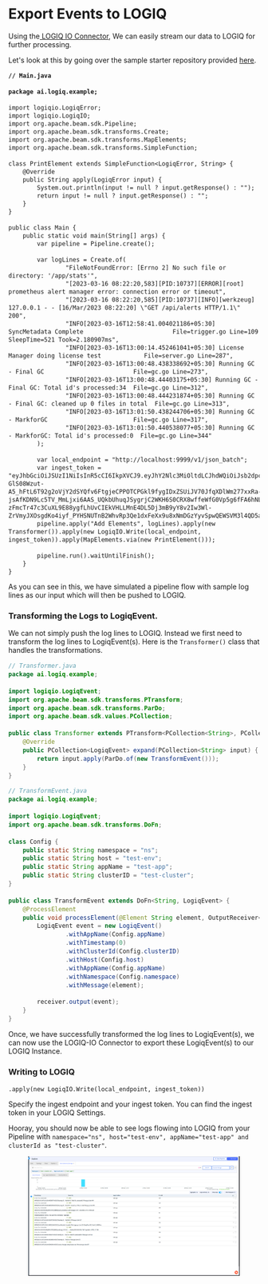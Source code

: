 # Export Events to LOGIQ

Using the[ LOGIQ IO Connector](https://github.com/logiqai/logiq-io), We can easily stream our data to LOGIQ for further processing.&#x20;

Let's look at this by going over the sample starter repository provided [here](https://github.com/logiqai/logiqio-apache-beam-starter).

<pre class="language-java"><code class="lang-java"><strong>// Main.java
</strong><strong>
</strong><strong>package ai.logiq.example;
</strong>
import logiqio.LogiqError;
import logiqio.LogiqIO;
import org.apache.beam.sdk.Pipeline;
import org.apache.beam.sdk.transforms.Create;
import org.apache.beam.sdk.transforms.MapElements;
import org.apache.beam.sdk.transforms.SimpleFunction;

class PrintElement extends SimpleFunction&#x3C;LogiqError, String> {
    @Override
    public String apply(LogiqError input) {
        System.out.println(input != null ? input.getResponse() : "");
        return input != null ? input.getResponse() : "";
    }
}

public class Main {
    public static void main(String[] args) {
        var pipeline = Pipeline.create();

        var logLines = Create.of(
                "FileNotFoundError: [Errno 2] No such file or directory: '/app/stats'",
                "[2023-03-16 08:22:20,583][PID:10737][ERROR][root] prometheus alert manager error: connection error or timeout",
                "[2023-03-16 08:22:20,585][PID:10737][INFO][werkzeug] 127.0.0.1 - - [16/Mar/2023 08:22:20] \"GET /api/alerts HTTP/1.1\" 200",
                "INFO[2023-03-16T12:58:41.004021186+05:30] SyncMetadata Complete                         File=trigger.go Line=109 SleepTime=521 Took=2.180907ms",
                "INFO[2023-03-16T13:00:14.452461041+05:30] License Manager doing license test            File=server.go Line=287",
                "INFO[2023-03-16T13:00:48.438338692+05:30] Running GC - Final GC                         File=gc.go Line=273",
                "INFO[2023-03-16T13:00:48.44403175+05:30] Running GC - Final GC: Total id's processed:34  File=gc.go Line=312",
                "INFO[2023-03-16T13:00:48.444231874+05:30] Running GC - Final GC: cleaned up 0 files in total  File=gc.go Line=313",
                "INFO[2023-03-16T13:01:50.438244706+05:30] Running GC - MarkforGC                        File=gc.go Line=317",
                "INFO[2023-03-16T13:01:50.440538077+05:30] Running GC - MarkforGC: Total id's processed:0  File=gc.go Line=344"
        );

        var local_endpoint = "http://localhost:9999/v1/json_batch";
        var ingest_token = "eyJhbGciOiJSUzI1NiIsInR5cCI6IkpXVCJ9.eyJhY2Nlc3MiOltdLCJhdWQiOiJsb2dpcS1jbGllbnRzIiwianRpIjoiZGI2YmM2MTUtYjQ4OS00YTFjLWI3ZWEtYzMxZjhiMDYwMGNkIiwiaWF0IjoxNjc4OTU0NzA1LCJpc3MiOiJsb2dpcS1jb2ZmZWUtc2VydmVyIiwibmJmIjoxNjc4OTU0NzA1LCJzdWIiOiJrZXZpbmRAbG9naXEuYWkiLCJVaWQiOjEsInJvbGUiOiJhZG1pbiJ9.Xkw-GlS08Wzut-A5_hFtL6T92g2oVjY2dSYQfv6FtgjeCPPOTCPGkl9fygIDxZSUiJV70JfqXDlWm277xxRa-jsAfKDN9Lc5TV_MmLjxi6AAS_UQkbUhuqJSygrjC2WKH6S0CRX8wffeWfG0Vp5g6fFA6hNLibhg0RL-zFmcTr47c3CuXL9E88ygfLhUvCIEkVHLLMnE4DL5Dj3mB9yY8v2Iw3Wl-ZrVmyJXOsgdKo4iyf_PYHSNUTnB2WhvRp3Qe1dxFeXx9u8xNmDGzYyvSpwQEWSVM3l4QD5aLjIP53xF6ki_XT_KWr86oaTtYmEy69Nu8CSQFaLw3EohGBUwIg";
        pipeline.apply("Add Elements", logLines).apply(new Transformer()).apply(new LogiqIO.Write(local_endpoint, ingest_token)).apply(MapElements.via(new PrintElement()));

        pipeline.run().waitUntilFinish();
    }
}
</code></pre>

As you can see in this, we have simulated a pipeline flow with sample log lines as our input which will then be pushed to LOGIQ.&#x20;



### Transforming the Logs to LogiqEvent.

We can not simply push the log lines to LOGIQ. Instead we first need to transform the log lines to LogiqEvent(s). Here is the `Transformer()` class that handles the transformations.

```java
// Transformer.java
package ai.logiq.example;

import logiqio.LogiqEvent;
import org.apache.beam.sdk.transforms.PTransform;
import org.apache.beam.sdk.transforms.ParDo;
import org.apache.beam.sdk.values.PCollection;

public class Transformer extends PTransform<PCollection<String>, PCollection<LogiqEvent>> {
    @Override
    public PCollection<LogiqEvent> expand(PCollection<String> input) {
        return input.apply(ParDo.of(new TransformEvent()));
    }
}
```

```java
// TransformEvent.java
package ai.logiq.example;

import logiqio.LogiqEvent;
import org.apache.beam.sdk.transforms.DoFn;

class Config {
    public static String namespace = "ns";
    public static String host = "test-env";
    public static String appName = "test-app";
    public static String clusterID = "test-cluster";
}

public class TransformEvent extends DoFn<String, LogiqEvent> {
    @ProcessElement
    public void processElement(@Element String element, OutputReceiver<LogiqEvent> receiver) {
        LogiqEvent event = new LogiqEvent()
                .withAppName(Config.appName)
                .withTimestamp(0)
                .withClusterId(Config.clusterID)
                .withHost(Config.host)
                .withAppName(Config.appName)
                .withNamespace(Config.namespace)
                .withMessage(element);

        receiver.output(event);
    }
}
```



Once, we have successfully transformed the log lines to LogiqEvent(s), we can now use the LOGIQ-IO Connector to export these LogiqEvent(s) to our LOGIQ Instance.

### Writing to LOGIQ

```
.apply(new LogiqIO.Write(local_endpoint, ingest_token))
```

Specify the ingest endpoint and your ingest token. You can find the ingest token in your LOGIQ Settings.

Hooray, you should now be able to see logs flowing into LOGIQ from your Pipeline with `namespace="ns", host="test-env", appName="test-app" and clusterId as "test-cluster"`.

<figure><img src="../../.gitbook/assets/image (28).png" alt=""><figcaption></figcaption></figure>











&#x20;

